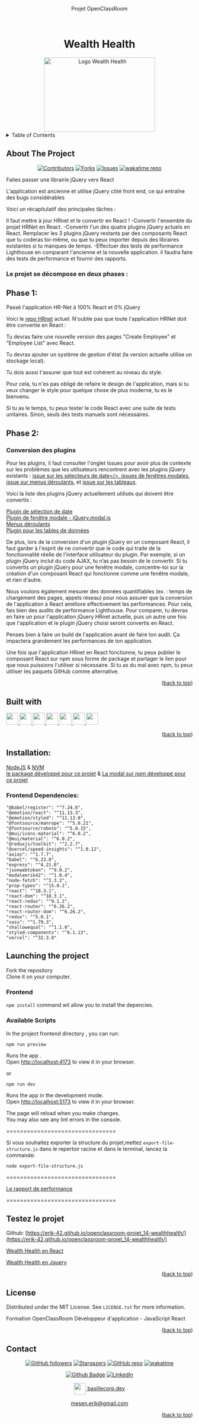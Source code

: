 <div align="center">
<p>Projet OpenClassRoom</p>
</div>
<a name="readme-top"></a>

<!-- PROJECT LOGO -->
<br />
<div align="center">
  <h1>Wealth Health</h1>
  <a href="https://github.com/Erik-42">
	<img src="./frontendReact/src/assets/img/logo/logo-wealthhealth-nobackground.svg" alt="Logo Wealth Health" width="300" height="200">
  </a>
</div>

<!-- TABLE OF CONTENTS -->
<details>
  <summary>Table of Contents</summary>
  <ol>
	<li> <a href="#about-the-project">About The Project</a></li>
	<li><a href="#built-with">Built With</a></li>
	<li><a href="#testez-le-projet">Testez le projet</a></li>
	<li><a href="#license">License</a></li>
	<li><a href="#contact">Contact</a></li>
  </ol>
</details>

<!-- ABOUT THE PROJECT -->

## About The Project

<div align="center">

[![Contributors][contributors-shield]][contributors-url]
[![Forks][forks-shield]][forks-url]
[![Issues][issues-shield]][issues-url]
[![wakatime repo](https://wakatime.com/badge/github/Erik-42/openclassroom-projet_14-wealthhealth.svg)](https://wakatime.com/badge/github/Erik-42/openclassroom-projet_14-wealthhealth)

</div>
Faites passer une librairie jQuery vers React
<p></p>
L'application est ancienne et utilise jQuery côté front end, ce qui entraîne des bugs considérables

Voici un récapitulatif des principales tâches :

Il faut mettre à jour HRnet et le convertir en React !
-Convertir l'ensemble du projet HRNet en React.
-Convertir l'un des quatre plugins jQuery actuels en React. Remplacer les 3 plugins jQuery restants par des composants React que tu coderas toi-même, ou que tu peux importer depuis des libraires existantes si tu manques de temps.
-Effectuer des tests de performance Lighthouse en comparant l'ancienne et la nouvelle application.
il faudra faire des tests de performance et fournir des rapports.

### Le projet se décompose en deux phases :

## Phase 1:

Passé l'application HR-Net à 100% React et 0% jQuery

Voici le <a href="https://github.com/OpenClassrooms-Student-Center/P12_Front-end">repo HRnet</a> actuel. N'oublie pas que toute l'application HRNet doit être convertie en React :

Tu devras faire une nouvelle version des pages "Create Employee" et "Employee List" avec React.

Tu devras ajouter un système de gestion d'état
(la version actuelle utilise un stockage local).

Tu dois aussi t'assurer que tout est cohérent au niveau du style.

Pour cela, tu n'es pas obligé de refaire le design de l'application, mais si tu veux changer le style pour quelque chose de plus moderne, tu es le bienvenu.

Si tu as le temps, tu peux tester le code React avec une suite de tests unitaires. Sinon, seuls des tests manuels sont nécessaires.

## Phase 2:

### Conversion des plugins

Pour les plugins, il faut consulter l'onglet Issues pour avoir plus de contexte sur les problèmes que les utilisateurs rencontrent avec les plugins jQuery existants : <a href="https://github.com/OpenClassrooms-Student-Center/P12_Front-end/issues/1">issue sur les sélecteurs de date</>, <a href="https://github.com/OpenClassrooms-Student-Center/P12_Front-end/issues/3">issues de fenêtres modales</a>, <a href="https://github.com/OpenClassrooms-Student-Center/P12_Front-end/issues/4">issue sur menus déroulants</a>, et <a href="https://github.com/OpenClassrooms-Student-Center/P12_Front-end/issues/2">issue sur les tableaux</a>.

Voici la liste des plugins jQuery actuellement utilisés qui doivent être convertis :

<a href="https://github.com/xdan/datetimepicker">Plugin de sélection de date</a>
<br>
<a href="https://github.com/kylefox/jquery-modal">Plugin de fenêtre modale - jQuery.modal.js</a>
<br>
<a href="https://github.com/jquery/jquery-ui/blob/main/ui/widgets/selectmenu.js">Menus déroulants</a>
<br>
<a href="https://github.com/DataTables/DataTables">Plugin pour les tables de données</a>

De plus, lors de la conversion d'un plugin jQuery en un composant React, il faut garder à l'esprit de ne convertir que le code qui traite de la fonctionnalité réelle de l'interface utilisateur du plugin. Par exemple, si un plugin jQuery inclut du code AJAX, tu n’as pas besoin de le convertir. Si tu convertis un plugin jQuery pour une fenêtre modale, concentre-toi sur la création d'un composant React qui fonctionne comme une fenêtre modale, et rien d'autre.

Nous voulons également mesurer des données quantifiables (ex. : temps de chargement des pages, appels réseau) pour nous assurer que la conversion de l'application à React améliore effectivement les performances. Pour cela, fais bien des audits de performance Lighthouse. Pour comparer, tu devras en faire un pour l'application jQuery HRnet actuelle, puis un autre une fois que l'application et le plugin jQuery choisi seront convertis en React.

Penses bien à faire un build de l'application avant de faire ton audit. Ça impactera grandement les performances de ton application.

Une fois que l'application HRnet en React fonctionne, tu peux publier le composant React sur npm sous forme de package et partager le lien pour que nous puissions l'utiliser si nécessaire. Si tu as du mal avec npm, tu peux utiliser les paquets GitHub comme alternative.

<p align="right">(<a href="#readme-top">back to top</a>)</p>

## Built with

<p> </p>
<a href=https://github.com/Erik-42?tab=repositories&q=&type=&language=html&sort= > <img width ='32px' height='32px' src ='https://raw.githubusercontent.com/rahulbanerjee26/githubAboutMeGenerator/main/icons/html.svg'> </a>
<a href=https://github.com/Erik-42?tab=repositories&q=&type=&language=css&sort= > <img width ='32px' height='32px' src ='https://raw.githubusercontent.com/rahulbanerjee26/githubAboutMeGenerator/main/icons/css.svg'> </a>
<a href= https://github.com/Erik-42?tab=repositories&q=&type=&language=sass&sort= > <img width ='32px' height='32px' src ='https://raw.githubusercontent.com/rahulbanerjee26/githubAboutMeGenerator/main/icons/sass.svg'> </a>
<a href=https://github.com/Erik-42?tab=repositories&q=&type=&language=javascript&sort= > <img width ='32px' height='32px' src ='https://raw.githubusercontent.com/rahulbanerjee26/githubAboutMeGenerator/main/icons/javascript.svg'> </a>
<a href=https://github.com/Erik-42?tab=repositories&q=&type=&language=reactjs&sort= > <img width ='32px' height='32px' src ='https://raw.githubusercontent.com/rahulbanerjee26/githubAboutMeGenerator/main/icons/reactjs.svg'> </a>
<a href=https://github.com/Erik-42?tab=repositories&q=&type=&language=redux&sort= > <img width ='32px' height='32px' src ='https://raw.githubusercontent.com/rahulbanerjee26/githubAboutMeGenerator/main/icons/redux.svg'> </a>
<a href= https://github.com/Erik-42?tab=repositories&q=&type=&language=github&sort= > <img width ='32px' height='32px' src ='https://raw.githubusercontent.com/rahulbanerjee26/githubAboutMeGenerator/main/icons/github.svg'> </a>

<p align="right">(<a href="#readme-top">back to top</a>)</p>

## Installation:

<div>
<a href=https://nodejs.org>NodeJS</a> & <a href=https://github.com/coreybutler/nvm-windows>NVM</a>
</div>
<div>
<a href=https://github.com/Erik-42/openclassroom-projet_14-wealthhealth-npm>le package développé pour ce projet</a> & <a href=https://www.npmjs.com/package/modaleerik42>La modal sur npm développé pour ce projet</a>
</div>

### Frontend Dependencies:

    "@babel/register": "^7.24.6",
    "@emotion/react": "^11.13.3",
    "@emotion/styled": "^11.13.0",
    "@fontsource/manrope": "^5.0.21",
    "@fontsource/roboto": "^5.0.15",
    "@mui/icons-material": "^6.0.2",
    "@mui/material": "^6.0.2",
    "@reduxjs/toolkit": "^2.2.7",
    "@vercel/speed-insights": "^1.0.12",
    "axios": "^1.7.7",
    "babel": "^6.23.0",
    "express": "^4.21.0",
    "jsonwebtoken": "^9.0.2",
    "modaleerik42": "^1.0.4",
    "node-fetch": "^3.3.2",
    "prop-types": "^15.8.1",
    "react": "^18.3.1",
    "react-dom": "^18.3.1",
    "react-redux": "^9.1.2",
    "react-router": "^6.26.2",
    "react-router-dom": "^6.26.2",
    "redux": "^5.0.1",
    "sass": "^1.79.3",
    "shallowequal": "^1.1.0",
    "styled-components": "^6.1.13",
    "vercel": "^32.3.0"

## Launching the project

Fork the repository<br>
Clone it on your computer.

### Frontend

`npm install` command wil allow you to install the depencies.

### Available Scripts

In the project frontend directory , you can run:

`npm run preview`

Runs the app .\
Open [http://localhost:4173](http://localhost:4173) to view it in your browser.

or

`npm run dev`

Runs the app in the development mode.\
Open [http://localhost:5173](http://localhost:5173) to view it in your browser.

The page will reload when you make changes.\
You may also see any lint errors in the console.

================================

Si vous souhaitez exporter la structure du projet,mettez `export-file-structure.js` dans le repertoir racine et dans le terminal, lancez la commande:

`node export-file-structure.js`

================================

<a href=[text](./frontendReact/docs/Rapport-performances.pdf)>Le rapport de performance</a>

================================

## Testez le projet

Github: [https://erik-42.github.io/openclassroom-projet_14-wealthhealth/](https://erik-42.github.io/openclassroom-projet_14-wealthhealth/)

<a href='https://openclassroom-projet-14-wealthhealth.vercel.app/'>Wealth Health en React</a>

<a href='https://erik-42.github.io/openclassroom-projet_14-wealthhealth/frontendJquery/'>Wealth Health en Jquery</a>

<p align="right">(<a href="#readme-top">back to top</a>)</p>

## License

Distributed under the MIT License. See `LICENSE.txt` for more information.

Formation OpenClassRoom Développeur d'application - JavaScript React

<p align="right">(<a href="#readme-top">back to top</a>)</p>

## Contact

<div align="center">

[![GitHub followers][github followers-shield]][github followers-url]
[![Stargazers][stars-shield]][stars-url]
[![GitHub repo][github repo-shield]][github repo-url]
[![wakatime](https://wakatime.com/badge/user/f84d00d8-fee3-4ca3-803d-3daa3c7053a5.svg)](https://wakatime.com/@f84d00d8-fee3-4ca3-803d-3daa3c7053a5)

[![Github Badge][github badge-shield]][github badge-url]
[![LinkedIn][linkedin-shield]][linkedin-url]

<a href = 'https://basillecorp.dev'> <img width = '32px' align= 'center' src="https://raw.githubusercontent.com/rahulbanerjee26/githubAboutMeGenerator/main/icons/portfolio.png"/> basillecorp.dev</a>

mesen.erik@gmail.com

</div>

<p align="right">(<a href="#readme-top">back to top</a>)</p>

<!-- MARKDOWN LINKS & IMAGES -->
<!-- https://www.markdownguide.org/basic-syntax/#reference-style-links -->

[product-screenshot]: ./images/screenshot.png
[wakatime-shield]: https://wakatime.com/badge/user/f84d00d8-fee3-4ca3-803d-3daa3c7053a5.svg
[wakatime-url]: https://wakatime.com/@f84d00d8-fee3-4ca3-803d-3daa3c7053a5
[github badge-shield]: https://img.shields.io/badge/Github-Erik--42-155?style=for-the-badge&logo=github
[github badge-url]: https://github.com/Erik-42
[github repo-shield]: https://img.shields.io/badge/Repositories-48-blue
[github repo-url]: https://github.com/Erik-42/Erik-42?tab=repositories
[github repo file count (file type)-shield]: https://img.shields.io/github/directory-file-count/Erik-42/openclassroom-projet_14-wealthhealth
[github repo file count (file type)-url]: https://github.com/directory-file-count/Erik-42/openclassroom-projet_14-wealthhealth
[github followers-shield]: https://img.shields.io/github/followers/Erik-42
[github followers-url]: https://github.com/followers/Erik-42
[github all releases-shield]: https://github.com/Erik-42/openclassroom-projet_14-wealthhealth/total
[github all releases-url]: https://github.com/Erik-42/openclassroom-projet_14-wealthhealth/releases
[github repo size-shield]: https://img.shields.io/github/repo-size/Erik-42/openclassroom-projet_14-wealthhealth
[github repo size-url]: https://github.com/Erik-42/openclassroom-projet_14-wealthhealth
[contributors-shield]: https://img.shields.io/github/contributors/Erik-42/openclassroom-projet_14-wealthhealth
[contributors-url]: https://github.com/Erik-42/openclassroom-projet_14-wealthhealth/graphs/contributors
[forks-shield]: https://img.shields.io/github/forks/Erik-42/openclassroom-projet_14-wealthhealth
[forks-url]: https://github.com/Erik-42/openclassroom-projet_14-wealthhealth/forks
[stars-shield]: https://img.shields.io/github/stars/Erik-42
[stars-url]: https://github.com/Erik-42?tab=stars
[issues-shield]: https://img.shields.io/github/issues-raw/Erik-42/openclassroom-projet_14-wealthhealth
[issues-url]: https://github.com/Erik-42/openclassroom-projet_14-wealthhealth/issues
[license-shield]: https://img.shields.io/github/license/Erik-42/openclassroom-projet_14-wealthhealth
[license-url]: https://github.com/Erik-42/openclassroom-projet_14-wealthhealth/blob/master/LICENSE.txt
[linkedin-shield]: https://img.shields.io/badge/-LinkedIn-black.svg?style=for-the-badge&logo=linkedin&colorB=555
[linkedin-url]: https://www.linkedin.com/in/erik-mesen/
[html-shield]: https://img.shields.io/badge/-LinkedIn-black.svg?style=for-the-badge&logo=linkedin&colorB=555
[html-url]: https://html.spec.whatwg.org/
[css-shield]: https://img.shields.io/badge/-LinkedIn-black.svg?style=for-the-badge&logo=linkedin&colorB=555
[css-url]: https://www.w3.org/TR/CSS/#css
[javascript-shield]: https://img.shields.io/badge/-LinkedIn-black.svg?style=for-the-badge&logo=linkedin&colorB=555
[javascript-url]: https://www.ecma-international.org/publications-and-standards/standards/ecma-262/
